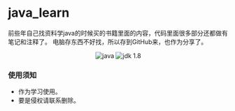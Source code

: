 # java_learn
前些年自己找资料学java的时候买的书籍里面的内容，代码里面很多部分还都做有笔记和注释了。
电脑存东西不好找，所以存到GitHub来，也作为分享了。
<p align="center">
   <img alt="java" src="https://img.shields.io/badge/java-green.svg?style=plastic">
  <img alt="jdk 1.8" src="https://img.shields.io/badge/jdk-1.8-green.svg?style=plastic">
</p>



### 使用须知
- 作为学习使用。
- 要是侵权请联系删除。





